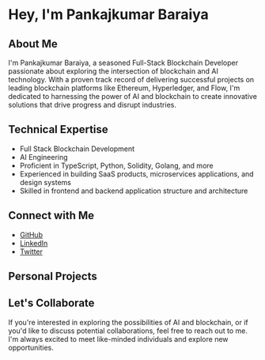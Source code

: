# Hey, I'm Pankajkumar Baraiya

## About Me
I'm Pankajkumar Baraiya, a seasoned Full-Stack Blockchain Developer passionate about exploring the intersection of blockchain and AI technology. With a proven track record of delivering successful projects on leading blockchain platforms like Ethereum, Hyperledger, and Flow, I'm dedicated to harnessing the power of AI and blockchain to create innovative solutions that drive progress and disrupt industries.

## Technical Expertise
* Full Stack Blockchain Development
* AI Engineering
* Proficient in TypeScript, Python, Solidity, Golang, and more
* Experienced in building SaaS products, microservices applications, and design systems
* Skilled in frontend and backend application structure and architecture

## Connect with Me
* [GitHub](https://github.com/Prajval108)
* [LinkedIn](https://www.linkedin.com/in/pankaj-baraiya-237606218/)
* [Twitter](https://x.com/BaraiyaPrajval)

## Personal Projects

## Let's Collaborate
If you're interested in exploring the possibilities of AI and blockchain, or if you'd like to discuss potential collaborations, feel free to reach out to me. I'm always excited to meet like-minded individuals and explore new opportunities.
